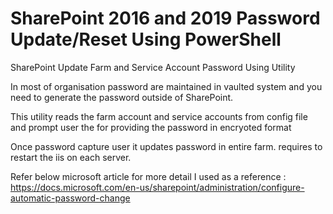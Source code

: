 # SharePoint 2016 and 2019 Password Update/Reset Using PowerShell
SharePoint Update Farm and Service Account Password Using Utility

In most of organisation password are maintained in vaulted system and you need to generate the password outside of SharePoint.

This utility reads the farm account and service accounts from config file and prompt user the for providing the password in encryoted format 

Once password capture user it updates password in entire farm. requires to restart the iis on each server.

Refer below microsoft article for more detail I used as a reference : https://docs.microsoft.com/en-us/sharepoint/administration/configure-automatic-password-change

